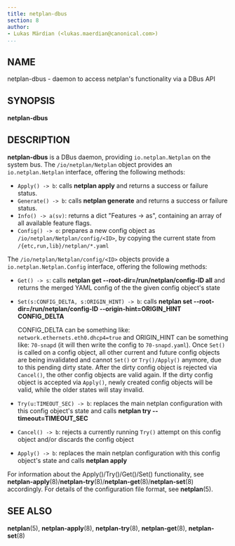 ```yaml
---
title: netplan-dbus
section: 8
author:
- Lukas Märdian (<lukas.maerdian@canonical.com>)
...
```


## NAME

netplan-dbus - daemon to access netplan's functionality via a DBus API

## SYNOPSIS

  **netplan-dbus**

## DESCRIPTION

**netplan-dbus** is a DBus daemon, providing ``io.netplan.Netplan`` on the system bus. The ``/io/netplan/Netplan`` object provides an ``io.netplan.Netplan`` interface, offering the following methods:

 * ``Apply() -> b``: calls **netplan apply** and returns a success or failure status.
 * ``Generate() -> b``: calls **netplan generate** and returns a success or failure status.
 * ``Info() -> a(sv)``: returns a dict "Features -> as", containing an array of all available feature flags.
 * ``Config() -> o``: prepares a new config object as ``/io/netplan/Netplan/config/<ID>``, by copying the current state from ``/{etc,run,lib}/netplan/*.yaml``

The ``/io/netplan/Netplan/config/<ID>`` objects provide a ``io.netplan.Netplan.Config`` interface, offering the following methods:

 * ``Get() -> s``: calls **netplan get --root-dir=/run/netplan/config-ID all** and returns the merged YAML config of the the given config object's state
 * ``Set(s:CONFIG_DELTA, s:ORIGIN_HINT) -> b``: calls **netplan set --root-dir=/run/netplan/config-ID --origin-hint=ORIGIN_HINT CONFIG_DELTA**

    CONFIG_DELTA can be something like: ``network.ethernets.eth0.dhcp4=true`` and
    ORIGIN_HINT can be something like: ``70-snapd`` (it will then write the config
    to ``70-snapd.yaml``). Once ``Set()`` is called on a config object, all other
    current and future config objects are being invalidated and cannot ``Set()`` or
    ``Try()/Apply()`` anymore, due to this pending dirty state. After the dirty
    config object is rejected via ``Cancel()``, the other config objects are valid
    again. If the dirty config object is accepted via ``Apply()``, newly created
    config objects will be valid, while the older states will stay invalid.

 * ``Try(u:TIMEOUT_SEC) -> b``: replaces the main netplan configuration with this config object's state and calls **netplan try --timeout=TIMEOUT_SEC**
 * ``Cancel() -> b``: rejects a currently running ``Try()`` attempt on this config object and/or discards the config object
 * ``Apply() -> b``: replaces the main netplan configuration with this config object's state and calls **netplan apply**

For information about the Apply()/Try()/Get()/Set() functionality, see
**netplan-apply**(8)/**netplan-try**(8)/**netplan-get**(8)/**netplan-set**(8)
accordingly. For details of the configuration file format, see **netplan**(5).

## SEE ALSO

  **netplan**(5), **netplan-apply**(8), **netplan-try**(8), **netplan-get**(8),
  **netplan-set**(8)
